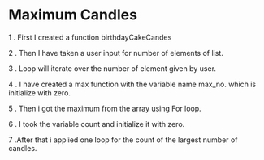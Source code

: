 # Maximum Candles


1 . First I created a function birthdayCakeCandes

2 . Then I have taken  a user input for number of elements of list.

3 . Loop will iterate over the number of element given by user. 

4 . I have created a max function with the variable name max_no. which is initialize with zero.

5 . Then i got the maximum from the array using For loop.

6 . I took the variable count and initialize it with zero.

7 .After that i applied one loop for the count of the largest number of candles.